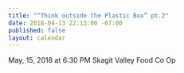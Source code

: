```yaml
---
title: "“Think outside the Plastic Box” pt.2"
date: 2018-04-13 22:13:00 -07:00
published: false
layout: calendar
---
```


May, 15, 2018 at 6:30 PM Skagit Valley Food Co Op